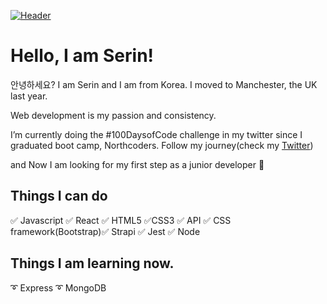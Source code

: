 [![Header](serin-cover.png)](https://serin-jeon.herokuapp.com/)

<!--START_SECTION:waka-->
<!--END_SECTION:waka-->

# Hello, I am Serin!

안녕하세요? I am Serin and I am from Korea.
I moved to Manchester, the UK last year.

Web development is my passion and consistency.

I’m currently doing the #100DaysofCode challenge in my twitter since I graduated boot camp, Northcoders. Follow my journey(check my [Twitter](https://twitter.com/SerinJeon))

and Now I am looking for my first step as a junior developer 💫

## Things I can do

✅ Javascript ✅ React ✅ HTML5 ✅CSS3 ✅ API ✅ CSS framework(Bootstrap)✅ Strapi ✅ Jest ✅ Node

## Things I am learning now.

➰ Express
➰ MongoDB
